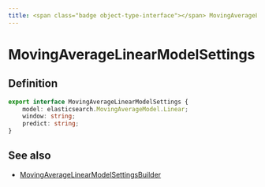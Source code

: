 ```yaml
---
title: <span class="badge object-type-interface"></span> MovingAverageLinearModelSettings
---
```

# <span class="badge object-type-interface"></span> MovingAverageLinearModelSettings

## Definition

```typescript
export interface MovingAverageLinearModelSettings {
	model: elasticsearch.MovingAverageModel.Linear;
	window: string;
	predict: string;
}

```
## See also

 * <span class="badge builder"></span> [MovingAverageLinearModelSettingsBuilder](./builder-MovingAverageLinearModelSettingsBuilder.md)
